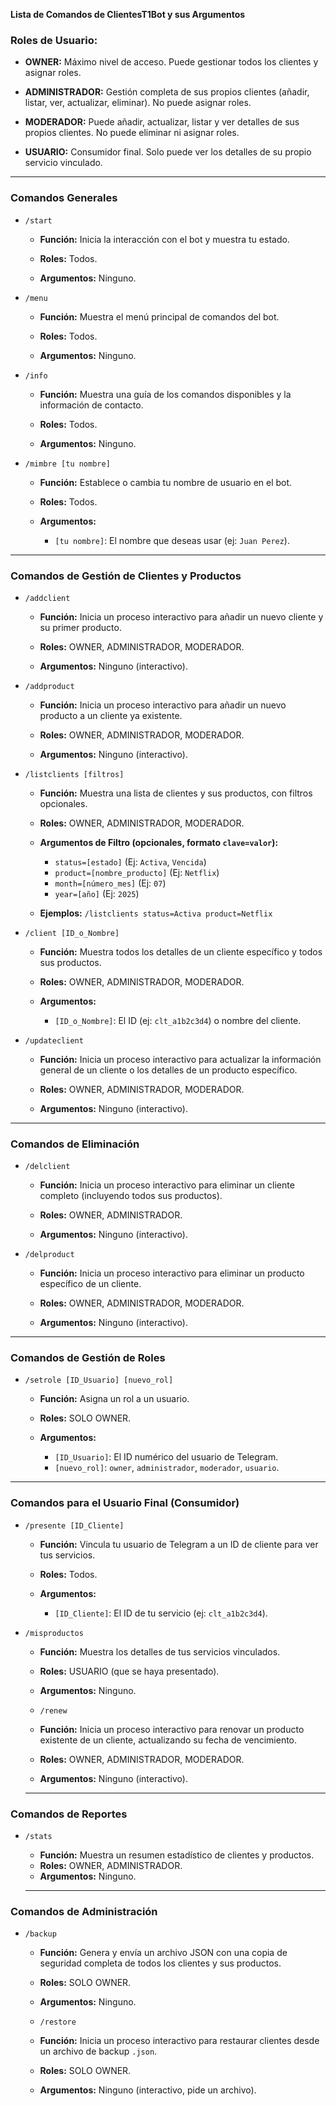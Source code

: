 **Lista de Comandos de ClientesT1Bot y sus Argumentos**

### **Roles de Usuario:**

-   **OWNER:** Máximo nivel de acceso. Puede gestionar todos los clientes y asignar roles.
    
-   **ADMINISTRADOR:** Gestión completa de sus propios clientes (añadir, listar, ver, actualizar, eliminar). No puede asignar roles.
    
-   **MODERADOR:** Puede añadir, actualizar, listar y ver detalles de sus propios clientes. No puede eliminar ni asignar roles.
    
-   **USUARIO:** Consumidor final. Solo puede ver los detalles de su propio servicio vinculado.
    

___

### **Comandos Generales**

-   `/start`
    
    -   **Función:** Inicia la interacción con el bot y muestra tu estado.
        
    -   **Roles:** Todos.
        
    -   **Argumentos:** Ninguno.
        
-   `/menu`
    
    -   **Función:** Muestra el menú principal de comandos del bot.
        
    -   **Roles:** Todos.
        
    -   **Argumentos:** Ninguno.
        
-   `/info`
    
    -   **Función:** Muestra una guía de los comandos disponibles y la información de contacto.
        
    -   **Roles:** Todos.
        
    -   **Argumentos:** Ninguno.
        
-   `/mimbre [tu nombre]`
    
    -   **Función:** Establece o cambia tu nombre de usuario en el bot.
        
    -   **Roles:** Todos.
        
    -   **Argumentos:**
        
        -   `[tu nombre]`: El nombre que deseas usar (ej: `Juan Perez`).
            

___

### **Comandos de Gestión de Clientes y Productos**

-   `/addclient`
    
    -   **Función:** Inicia un proceso interactivo para añadir un nuevo cliente y su primer producto.
        
    -   **Roles:** OWNER, ADMINISTRADOR, MODERADOR.
        
    -   **Argumentos:** Ninguno (interactivo).
        
-   `/addproduct`
    
    -   **Función:** Inicia un proceso interactivo para añadir un nuevo producto a un cliente ya existente.
        
    -   **Roles:** OWNER, ADMINISTRADOR, MODERADOR.
        
    -   **Argumentos:** Ninguno (interactivo).

-   `/listclients [filtros]`
    
    -   **Función:** Muestra una lista de clientes y sus productos, con filtros opcionales.
        
    -   **Roles:** OWNER, ADMINISTRADOR, MODERADOR.
        
    -   **Argumentos de Filtro (opcionales, formato `clave=valor`):**
        
        -   `status=[estado]` (Ej: `Activa`, `Vencida`)
        -   `product=[nombre_producto]` (Ej: `Netflix`)
        -   `month=[número_mes]` (Ej: `07`)
        -   `year=[año]` (Ej: `2025`)
            
    -   **Ejemplos:** `/listclients status=Activa product=Netflix`
            
-   `/client [ID_o_Nombre]`
    
    -   **Función:** Muestra todos los detalles de un cliente específico y todos sus productos.
        
    -   **Roles:** OWNER, ADMINISTRADOR, MODERADOR.
        
    -   **Argumentos:**
        
        -   `[ID_o_Nombre]`: El ID (ej: `clt_a1b2c3d4`) o nombre del cliente.
            
-   `/updateclient`
    
    -   **Función:** Inicia un proceso interactivo para actualizar la información general de un cliente o los detalles de un producto específico.
        
    -   **Roles:** OWNER, ADMINISTRADOR, MODERADOR.
        
    -   **Argumentos:** Ninguno (interactivo).
        

___

### **Comandos de Eliminación**

-   `/delclient`
    
    -   **Función:** Inicia un proceso interactivo para eliminar un cliente completo (incluyendo todos sus productos).
        
    -   **Roles:** OWNER, ADMINISTRADOR.
        
    -   **Argumentos:** Ninguno (interactivo).
        
-   `/delproduct`
    
    -   **Función:** Inicia un proceso interactivo para eliminar un producto específico de un cliente.
        
    -   **Roles:** OWNER, ADMINISTRADOR, MODERADOR.
        
    -   **Argumentos:** Ninguno (interactivo).
            

___

### **Comandos de Gestión de Roles**

-   `/setrole [ID_Usuario] [nuevo_rol]`
    
    -   **Función:** Asigna un rol a un usuario.
        
    -   **Roles:** SOLO OWNER.
        
    -   **Argumentos:**
        
        -   `[ID_Usuario]`: El ID numérico del usuario de Telegram.
        -   `[nuevo_rol]`: `owner`, `administrador`, `moderador`, `usuario`.
                

___

### **Comandos para el Usuario Final (Consumidor)**

-   `/presente [ID_Cliente]`
    
    -   **Función:** Vincula tu usuario de Telegram a un ID de cliente para ver tus servicios.
        
    -   **Roles:** Todos.
        
    -   **Argumentos:**
        
        -   `[ID_Cliente]`: El ID de tu servicio (ej: `clt_a1b2c3d4`).
            
-   `/misproductos`
    
    -   **Función:** Muestra los detalles de tus servicios vinculados.
        
    -   **Roles:** USUARIO (que se haya presentado).
        
    -   **Argumentos:** Ninguno.

    - `/renew`
    - **Función:** Inicia un proceso interactivo para renovar un producto existente de un cliente, actualizando su fecha de vencimiento.
    - **Roles:** OWNER, ADMINISTRADOR, MODERADOR.
    - **Argumentos:** Ninguno (interactivo).

    ___

### **Comandos de Reportes**

- `/stats`
    - **Función:** Muestra un resumen estadístico de clientes y productos.
    - **Roles:** OWNER, ADMINISTRADOR.
    - **Argumentos:** Ninguno.

    ___

### **Comandos de Administración**

- `/backup`
    - **Función:** Genera y envía un archivo JSON con una copia de seguridad completa de todos los clientes y sus productos.
    - **Roles:** SOLO OWNER.
    - **Argumentos:** Ninguno.

    - `/restore`
    - **Función:** Inicia un proceso interactivo para restaurar clientes desde un archivo de backup `.json`.
    - **Roles:** SOLO OWNER.
    - **Argumentos:** Ninguno (interactivo, pide un archivo).